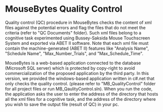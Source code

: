 # MouseBytes Quality Control
Quality control (QC) procedure in MouseBytes checks the content of xml files against the potential errors and flag the files that do not meet the criteria (refer to "QC Documents" folder). Such xml files belong to a cognitive task experimented using Bussey-Saksida Mouse Touchscreen System and exported via ABET II software. Note that each xml file must contain the machine-generated (ABET II) features like "Analysis Name", "Schedule Name", "Max_Number_Trials", and "Max_Schedule_Time". 


MouseBytes is a web-based application connected to the database (Microsoft SQL server) which is protected by copy-right to avoid commercialization of the proposed application by the third party. In this version, we provided the windows-based application written in c#.net that only checks the quality control. (please refer to "MB_QualityControl" folder for all project files or run MB_QaulityControl.sln). 
When you run the code, the application asks the user to enter the address of the directory that hosts all the xml files for a cognitive task, and the address of the directory where you wish to save the output file (result of QC) in your pc. 



